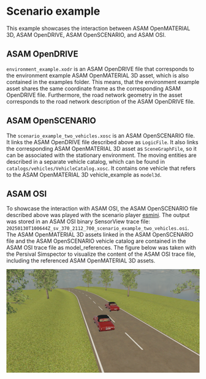 # Scenario example

This example showcases the interaction between ASAM OpenMATERIAL 3D, ASAM OpenDRIVE, ASAM OpenSCENARIO, and ASAM OSI.

## ASAM OpenDRIVE

`environment_example.xodr` is an ASAM OpenDRIVE file that corresponds to the environment example ASAM OpenMATERIAL 3D asset, which is also contained in the examples folder.
This means, that the environment example asset shares the same coordinate frame as the corresponding ASAM OpenDRIVE file.
Furthermore, the road network geometry in the asset corresponds to the road network description of the ASAM OpenDRIVE file.

## ASAM OpenSCENARIO

The `scenario_example_two_vehicles.xosc` is an ASAM OpenSCENARIO file.
It links the ASAM OpenDRIVE file described above as `LogicFile`.
It also links the corresponding ASAM OpenMATERIAL 3D asset as `SceneGraphFile`, so it can be associated with the stationary environment.
The moving entities are described in a separate vehicle catalog, which can be found in `catalogs/vehicles/VehicleCatalog.xosc`.
It contains one vehicle that refers to the ASAM OpenMATERIAL 3D vehicle_example as `model3d`.

## ASAM OSI

To showcase the interaction with ASAM OSI, the ASAM OpenSCENARIO file described above was played with the scenario player [esmini](https://github.com/esmini/esmini).
The output was stored in an ASAM OSI binary SensorView trace file: `20250130T100644Z_sv_370_2112_700_scenario_example_two_vehicles.osi`.
The ASAM OpenMATERIAL 3D assets linked in the ASAM OpenSCENARIO file and the ASAM OpenSCENARIO vehicle catalog are contained in the ASAM OSI trace file as model_references.
The figure below was taken with the Persival Simspector to visualize the content of the ASAM OSI trace file, including the referenced ASAM OpenMATERIAL 3D assets.

![scenario_example.png](scenario_example.png)